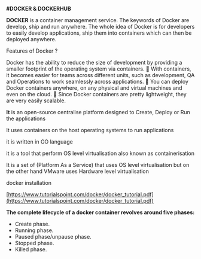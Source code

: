 **#DOCKER & DOCKERHUB**

**DOCKER** is a container management service. The keywords of Docker are develop, ship and run anywhere. The whole idea of Docker is for developers to easily develop applications, ship them into containers which can then be deployed anywhere.

Features of Docker ?

Docker has the ability to reduce the size of development by providing a smaller footprint of the operating system via containers.  With containers, it becomes easier for teams across different units, such as development, QA and Operations to work seamlessly across applications.  You can deploy Docker containers anywhere, on any physical and virtual machines and even on the cloud.  Since Docker containers are pretty lightweight, they are very easily scalable.

**It** is an open-source centralise platform designed to Create, Deploy or Run the applications

It uses containers on the host operating systems to run applications 

it is written in GO language

it is a tool that perform OS level virtualisation also known as containerisation

It is a set of (Platform As a Service) that uses OS level virtualisation but on the other hand VMware uses Hardware level virtualisation

  
docker installation

[https://www.tutorialspoint.com/docker/docker_tutorial.pdf](https://www.tutorialspoint.com/docker/docker_tutorial.pdf)


**The complete lifecycle of a docker container revolves around five phases:**
-   Create phase.
-   Running phase.
-   Paused phase/unpause phase.
-   Stopped phase.
-   Killed phase.